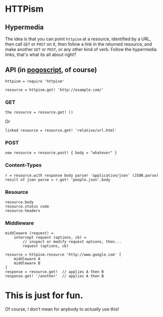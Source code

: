 # HTTPism

## Hypermedia

The idea is that you can point `httpism` at a resource, identified by a URL, then call `GET` or `POST` on it, then follow a link in the returned resource, and make another `GET` or `POST`, or any other kind of verb. Follow the hypermedia links, that's what its all about right?

## API (in [pogoscript](http://pogoscript.org/), of course)

    httpism = require 'httpism'

    resource = httpism.get! 'http://example.com/'

### GET

    the resource = resource.get! ()

Or

    linked resource = resource.get! 'relative/url.html'

### POST

    new resource = resource.post! { body = "whatever" }


### Content-Types

    r = resource.with response body parser 'application/json' (JSON.parse)
    result of json parse = r.get! 'people.json'.body

### Resource

    resource.body
    resource.status code
    resource.headers

### Middleware

    middleware (request) =
        intercept request (options, cb) =
            // inspect or modify request options, then...
            request (options, cb)

    resource = httpism.resource 'http://www.google.com' [
        middleware A
        middleware B
    ]
    response = resource.get!  // applies A then B
    response.get! '/another'  // applies A then B


# This is just for fun.

Of course, I don't mean for anybody to _actually_ use this!
